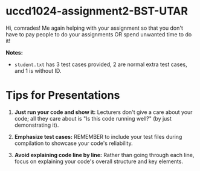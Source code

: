 # uccd1024-assignment2-BST-UTAR

Hi, comrades! Me again helping with your assignment so that you don't have to pay people to do your assignments OR spend unwanted time to do it!

**Notes:**
- `student.txt` has 3 test cases provided, 2 are normal extra test cases, and 1 is without ID.

# Tips for Presentations

1. **Just run your code and show it:** Lecturers don't give a care about your code; all they care about is "Is this code running well?" (by just demonstrating it).

2. **Emphasize test cases:** REMEMBER to include your test files during compilation to showcase your code's reliability.

3. **Avoid explaining code line by line:** Rather than going through each line, focus on explaining your code's overall structure and key elements.



